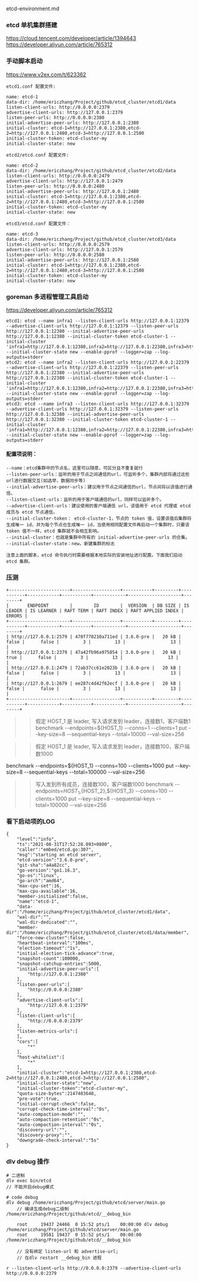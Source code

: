 etcd-environment.md

### etcd 单机集群搭建
https://cloud.tencent.com/developer/article/1394643
https://developer.aliyun.com/article/765312

### 手动脚本启动
https://www.v2ex.com/t/623362

	etcd1.conf 配置文件:

	name: etcd-1
	data-dir: /home/ericzhang/Project/github/etcd_cluster/etcd1/data
	listen-client-urls: http://0.0.0.0:2379
	advertise-client-urls: http://127.0.0.1:2379
	listen-peer-urls: http://0.0.0.0:2380
	initial-advertise-peer-urls: http://127.0.0.1:2380
	initial-cluster: etcd-1=http://127.0.0.1:2380,etcd-2=http://127.0.0.1:2480,etcd-3=http://127.0.0.1:2580
	initial-cluster-token: etcd-cluster-my
	initial-cluster-state: new

	etcd2/etcd.conf 配置文件:

	name: etcd-2
	data-dir: /home/ericzhang/Project/github/etcd_cluster/etcd2/data
	listen-client-urls: http://0.0.0.0:2479
	advertise-client-urls: http://127.0.0.1:2479
	listen-peer-urls: http://0.0.0.0:2480
	initial-advertise-peer-urls: http://127.0.0.1:2480
	initial-cluster: etcd-1=http://127.0.0.1:2380,etcd-2=http://127.0.0.1:2480,etcd-3=http://127.0.0.1:2580
	initial-cluster-token: etcd-cluster-my
	initial-cluster-state: new

	etcd3/etcd.conf 配置文件：

	name: etcd-3
	data-dir: /home/ericzhang/Project/github/etcd_cluster/etcd3/data
	listen-client-urls: http://0.0.0.0:2579
	advertise-client-urls: http://127.0.0.1:2579
	listen-peer-urls: http://0.0.0.0:2580
	initial-advertise-peer-urls: http://127.0.0.1:2580
	initial-cluster: etcd-1=http://127.0.0.1:2380,etcd-2=http://127.0.0.1:2480,etcd-3=http://127.0.0.1:2580
	initial-cluster-token: etcd-cluster-my
	initial-cluster-state: new


### goreman 多进程管理工具启动
https://developer.aliyun.com/article/765312

	etcd1: etcd --name infra1 --listen-client-urls http://127.0.0.1:12379 --advertise-client-urls http://127.0.0.1:12379 --listen-peer-urls http://127.0.0.1:12380 --initial-advertise-peer-urls http://127.0.0.1:12380 --initial-cluster-token etcd-cluster-1 --initial-cluster 'infra1=http://127.0.0.1:12380,infra2=http://127.0.0.1:22380,infra3=http://127.0.0.1:32380' --initial-cluster-state new --enable-pprof --logger=zap --log-outputs=stderr
	etcd2: etcd --name infra2 --listen-client-urls http://127.0.0.1:22379 --advertise-client-urls http://127.0.0.1:22379 --listen-peer-urls http://127.0.0.1:22380 --initial-advertise-peer-urls http://127.0.0.1:22380 --initial-cluster-token etcd-cluster-1 --initial-cluster 'infra1=http://127.0.0.1:12380,infra2=http://127.0.0.1:22380,infra3=http://127.0.0.1:32380' --initial-cluster-state new --enable-pprof --logger=zap --log-outputs=stderr
	etcd3: etcd --name infra3 --listen-client-urls http://127.0.0.1:32379 --advertise-client-urls http://127.0.0.1:32379 --listen-peer-urls http://127.0.0.1:32380 --initial-advertise-peer-urls http://127.0.0.1:32380 --initial-cluster-token etcd-cluster-1 --initial-cluster 'infra1=http://127.0.0.1:12380,infra2=http://127.0.0.1:22380,infra3=http://127.0.0.1:32380' --initial-cluster-state new --enable-pprof --logger=zap --log-outputs=stderr



#### 配置项说明：

	--name：etcd集群中的节点名，这里可以随意，可区分且不重复就行 
	--listen-peer-urls：监听的用于节点之间通信的url，可监听多个，集群内部将通过这些url进行数据交互(如选举，数据同步等)
	--initial-advertise-peer-urls：建议用于节点之间通信的url，节点间将以该值进行通信。
	--listen-client-urls：监听的用于客户端通信的url，同样可以监听多个。
	--advertise-client-urls：建议使用的客户端通信 url，该值用于 etcd 代理或 etcd 成员与 etcd 节点通信。
	--initial-cluster-token： etcd-cluster-1，节点的 token 值，设置该值后集群将生成唯一 id，并为每个节点也生成唯一 id，当使用相同配置文件再启动一个集群时，只要该 token 值不一样，etcd 集群就不会相互影响。
	--initial-cluster：也就是集群中所有的 initial-advertise-peer-urls 的合集。
	--initial-cluster-state：new，新建集群的标志

	注意上面的脚本，etcd 命令执行时需要根据本地实际的安装地址进行配置。下面我们启动 etcd 集群。


### 压测

	+-----------------------+------------------+-----------+---------+-----------+------------+-----------+------------+--------------------+--------+
	|       ENDPOINT        |        ID        |  VERSION  | DB SIZE | IS LEADER | IS LEARNER | RAFT TERM | RAFT INDEX | RAFT APPLIED INDEX | ERRORS |
	+-----------------------+------------------+-----------+---------+-----------+------------+-----------+------------+--------------------+--------+
	| http://127.0.0.1:2579 | 470f778210a711ed | 3.6.0-pre |   20 kB |     false |      false |         3 |         13 |                 13 |        |
	| http://127.0.0.1:2379 | 47a42fb96a975854 | 3.6.0-pre |   20 kB |      true |      false |         3 |         13 |                 13 |        |
	| http://127.0.0.1:2479 | 72ab37cc61e2023b | 3.6.0-pre |   20 kB |     false |      false |         3 |         13 |                 13 |        |
	| http://127.0.0.1:2679 | ee287c4d42f62ecf | 3.6.0-pre |   20 kB |     false |      false |         3 |         13 |                 13 |        |
	+-----------------------+------------------+-----------+---------+-----------+------------+-----------+------------+--------------------+--------+

>> 假定 HOST_1 是 leader, 写入请求发到 leader，连接数1，客户端数1
benchmark --endpoints=${HOST_1} --conns=1 --clients=1 put --key-size=8 --sequential-keys --total=10000 --val-size=256

>> 假定 HOST_1 是 leader, 写入请求发到 leader，连接数100，客户端数1000

benchmark --endpoints=${HOST_1} --conns=100 --clients=1000 put --key-size=8 --sequential-keys --total=100000 --val-size=256

>> 写入发到所有成员，连接数100，客户端数1000
benchmark --endpoints=${HOST_1},${HOST_2},${HOST_3} --conns=100 --clients=1000 put --key-size=8 --sequential-keys --total=100000 --val-size=256




### 看下启动项的LOG

	{
	    "level":"info",
	    "ts":"2021-08-31T17:52:28.093+0800",
	    "caller":"embed/etcd.go:307",
	    "msg":"starting an etcd server",
	    "etcd-version":"3.6.0-pre",
	    "git-sha":"a4a82cc",
	    "go-version":"go1.16.3",
	    "go-os":"linux",
	    "go-arch":"amd64",
	    "max-cpu-set":16,
	    "max-cpu-available":16,
	    "member-initialized":false,
	    "name":"etcd-1",
	    "data-dir":"/home/ericzhang/Project/github/etcd_cluster/etcd1/data",
	    "wal-dir":"",
	    "wal-dir-dedicated":"",
	    "member-dir":"/home/ericzhang/Project/github/etcd_cluster/etcd1/data/member",
	    "force-new-cluster":false,
	    "heartbeat-interval":"100ms",
	    "election-timeout":"1s",
	    "initial-election-tick-advance":true,
	    "snapshot-count":100000,
	    "snapshot-catchup-entries":5000,
	    "initial-advertise-peer-urls":[
	        "http://127.0.0.1:2380"
	    ],
	    "listen-peer-urls":[
	        "http://0.0.0.0:2380"
	    ],
	    "advertise-client-urls":[
	        "http://127.0.0.1:2379"
	    ],
	    "listen-client-urls":[
	        "http://0.0.0.0:2379"
	    ],
	    "listen-metrics-urls":[
	    ],
	    "cors":[
	        "*"
	    ],
	    "host-whitelist":[
	        "*"
	    ],
	    "initial-cluster":"etcd-1=http://127.0.0.1:2380,etcd-2=http://127.0.0.1:2480,etcd-3=http://127.0.0.1:2580",
	    "initial-cluster-state":"new",
	    "initial-cluster-token":"etcd-cluster-my",
	    "quota-size-bytes":2147483648,
	    "pre-vote":true,
	    "initial-corrupt-check":false,
	    "corrupt-check-time-interval":"0s",
	    "auto-compaction-mode":"",
	    "auto-compaction-retention":"0s",
	    "auto-compaction-interval":"0s",
	    "discovery-url":"",
	    "discovery-proxy":"",
	    "downgrade-check-interval":"5s"
	}

### dlv debug 操作

	# 二进制
	dlv exec bin/etcd 
	// 不能开启debug模式 

	# code debug
	dlv debug /home/ericzhang/Project/github/etcd/server/main.go 
		// 编译生成debug二级制 /home/ericzhang/Project/github/etcd/__debug_bin

		root     19437 24466  0 15:52 pts/1    00:00:00 dlv debug /home/ericzhang/Project/github/etcd/server/main.go
		root     19581 19437  0 15:52 pts/1    00:00:00 /home/ericzhang/Project/github/etcd/__debug_bin

		// 没有绑定 listen-url 和 advertise-url; 
		// 在dlv restart __debug_bin 进程

	r --listen-client-urls http://0.0.0.0:2379 --advertise-client-urls http://0.0.0.0:2379 




